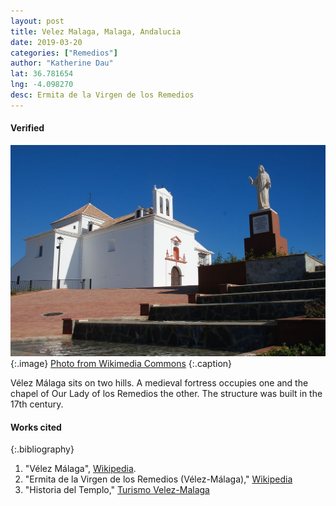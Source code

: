 ```yaml
---
layout: post
title: Velez Malaga, Malaga, Andalucia
date: 2019-03-20
categories: ["Remedios"]
author: "Katherine Dau"
lat: 36.781654
lng: -4.098270
desc: Ermita de la Virgen de los Remedios
---
```

#### Verified
![Ermita de la Virgen de los Remedios](images/rem-velez-malaga.jpg)
   {:.image}
[Photo from Wikimedia Commons](https://commons.wikimedia.org/wiki/File:Jt_201603_DSC_0434.jpg)
   {:.caption}

Vélez Málaga sits on two hills. A medieval fortress occupies one and the chapel of Our Lady of los Remedios the other. The structure was built in the 17th century.

#### Works cited

{:.bibliography}
1. "Vélez Málaga", [Wikipedia](https://en.wikipedia.org/wiki/V%C3%A9lez-M%C3%A1laga).
2. "Ermita de la Virgen de los Remedios (Vélez-Málaga)," [Wikipedia](https://es.wikipedia.org/wiki/Ermita_de_la_Virgen_de_los_Remedios_(V%C3%A9lez-M%C3%A1laga))
3. "Historia del Templo," [Turismo Velez-Malaga](https://turismo.velezmalaga.es/index.php?mod=audioguias&tag=r6-ermita-virgen-remedios&id=81)
